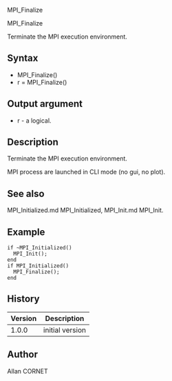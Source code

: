 



MPI_Finalize


MPI_Finalize

Terminate the MPI execution environment.

## Syntax

- MPI_Finalize()
- r = MPI_Finalize()

## Output argument

 - r - a logical.

## Description


  <p>Terminate the MPI execution environment.</p>
  <p>MPI process are launched in CLI mode (no gui, no plot).</p>


## See also

MPI_Initialized.md MPI_Initialized, MPI_Init.md MPI_Init.
## Example

```Nelson
if ~MPI_Initialized()
  MPI_Init();
end
if MPI_Initialized()
  MPI_Finalize();
end
```

## History

|Version|Description|
|------|------|
|1.0.0|initial version|


## Author

Allan CORNET



